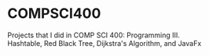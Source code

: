 # COMPSCI400

<p> Projects that I did in COMP SCI 400: Programming III. 
<br>
Hashtable, Red Black Tree, Dijkstra's Algorithm, and JavaFx
</p>
